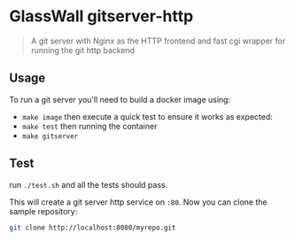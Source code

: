# GlassWall gitserver-http

> A git server with Nginx as the HTTP frontend and fast cgi wrapper for running the git http backend


## Usage

To run a git server you'll need to build a docker image using:
* `make image`
then execute a quick test to ensure it works as expected:
* `make test`
then running the container
* `make gitserver`

## Test

run `./test.sh` and all the tests should pass.

This will create a git server http service on `:80`. Now you can clone the sample repository:


```sh
git clone http://localhost:8080/myrepo.git
```


